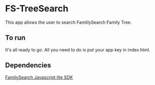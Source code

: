 # FS-TreeSearch
This app allows the user to search FamlilySearch Family Tree.

## To run
It's all ready to go. All you need to do is put your app key in index.html.

## Dependencies
[FamilySearch Javascript lite SDK](https://github.com/FamilySearch/fs-js-lite)
